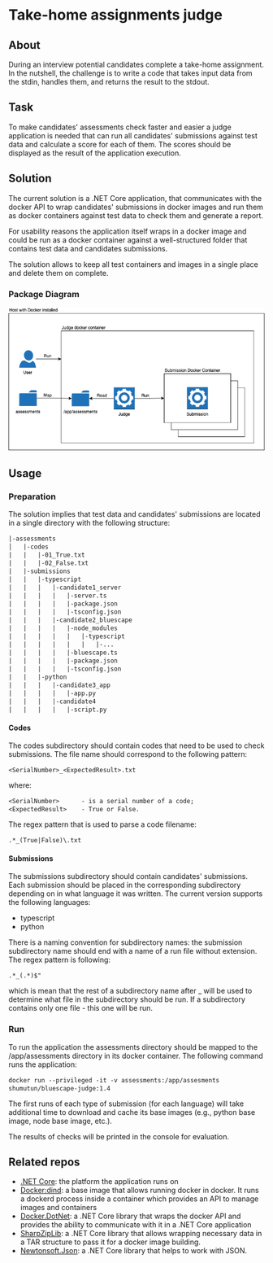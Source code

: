 # Take-home assignments judge

## About
During an interview potential candidates complete a take-home assignment. 
In the nutshell, the challenge is to write a code that takes input data from the stdin, handles them, and returns the result to the stdout.

## Task
To make candidates' assessments check faster and easier a judge application is needed that can run all candidates' submissions against test data and calculate a score for each of them. The scores should be displayed as the result of the application execution.

## Solution
The current solution is a .NET Core application, that communicates with the docker API to wrap candidates' submissions in docker images and run them as docker containers against test data to check them and generate a report.

For usability reasons the application itself wraps in a docker image and could be run as a docker container against a well-structured folder that contains test data and candidates submissions. 

The solution allows to keep all test containers and images in a single place and delete them on complete.

### Package Diagram

![Package Diagram](.github/blobs/JudgePackageDiagram.png)

## Usage
### Preparation
The solution implies that test data and candidates' submissions are located in a single directory with the following structure:

```console
|-assessments
│   |-codes
|   |   |-01_True.txt
|   |   |-02_False.txt
|   |-submissions
|   |   |-typescript
|   |   |   |-candidate1_server
|   |   |   |	|-server.ts
|   |   |   |	|-package.json
|   |   |   |	|-tsconfig.json
|   |   |   |-candidate2_bluescape
|   |   |   |	|-node_modules
|   |   |   |	|	|-typescript
|   |   |   |	|	|	|-...
|   |   |   |	|-bluescape.ts
|   |   |   |	|-package.json
|   |   |   |	|-tsconfig.json
|   |   |-python
|   |   |   |-candidate3_app
|   |   |   |	|-app.py
|   |   |   |-candidate4
|   |   |   |	|-script.py
```

#### Codes

The codes subdirectory should contain codes that need to be used to check submissions. The file name should correspond to the following pattern: 
```console
<SerialNumber>_<ExpectedResult>.txt 
```

where:
```console
<SerialNumber>      - is a serial number of a code;
<ExpectedResult>    - True or False.
```

The regex pattern that is used to parse a code filename: 
```console
.*_(True|False)\.txt
```

#### Submissions
The submissions subdirectory should contain candidates' submissions. Each submission should be placed in the corresponding subdirectory depending on in what language it was written.
The current version supports the following languages:
* typescript
* python

There is a naming convention for subdirectory names: the submission subdirectory name should end with a name of a run file without extension. The regex pattern is following:
```console
.*_(.*)$"
```
which is mean that the rest of a subdirectory name after _ will be used to determine what file in the subdirectory should be run. If a subdirectory contains only one file - this one will be run. 

### Run
To run the application the assessments directory should be mapped to the /app/assessments directory in its docker container. The following command runs the application:

```console
docker run --privileged -it -v assessments:/app/assesments shumutun/bluescape-judge:1.4
```
The first runs of each type of submission (for each language) will take additional time to download and cache its base images (e.g., python base image, node base image, etc.).

The results of checks will be printed in the console for evaluation. 

## Related repos
* [.NET Core](https://github.com/dotnet/core/): the platform the application runs on
* [Docker:dind](https://github.com/docker): a base image that allows running docker in docker. It runs a dockerd process inside a container which provides an API to manage images and containers
* [Docker.DotNet](https://github.com/dotnet/Docker.DotNet): a .NET Core library that wraps the docker API and provides the ability to communicate with it in a .NET Core application
* [SharpZipLib](https://github.com/icsharpcode/SharpZipLib): a .NET Core library that allows wrapping necessary data in a TAR structure to pass it for a docker image building. 
* [Newtonsoft.Json](https://www.newtonsoft.com/json): a .NET Core library that helps to work with JSON.
